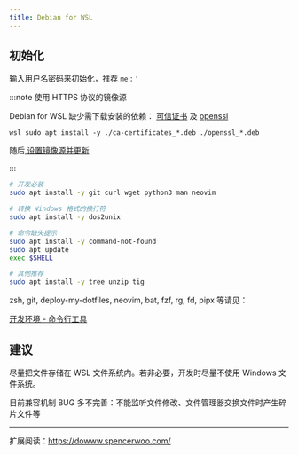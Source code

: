 ```yaml
---
title: Debian for WSL
---
```


## 初始化

输入用户名密码来初始化，推荐 `me` : `'`

:::note 使用 HTTPS 协议的镜像源

Debian for WSL 缺少需下载安装的依赖：
[可信证书](https://packages.debian.org/search?keywords=ca-certificates&exact=1)
及 [openssl](https://packages.debian.org/search?keywords=openssl&exact=1)

    wsl sudo apt install -y ./ca-certificates_*.deb ./openssl_*.deb

随后<a href="/docs/setup-linux/mustdo/for-debian#国内镜像软件仓" target="_blank">
设置镜像源并更新</a>

:::

```bash
# 开发必装
sudo apt install -y git curl wget python3 man neovim

# 转换 Windows 格式的换行符
sudo apt install -y dos2unix

# 命令缺失提示
sudo apt install -y command-not-found
sudo apt update
exec $SHELL

# 其他推荐
sudo apt install -y tree unzip tig
```

zsh, git, deploy-my-dotfiles, neovim, bat, fzf, rg, fd, pipx 等请见：

<a target="_blank"
href="/docs/devenv/intro#命令行工具">开发环境 - 命令行工具</a>

## 建议

尽量把文件存储在 WSL 文件系统内。若非必要，开发时尽量不使用 Windows 文件系统。

目前兼容机制 BUG 多不完善：不能监听文件修改、文件管理器交换文件时产生碎片文件等

---

扩展阅读：https://dowww.spencerwoo.com/

